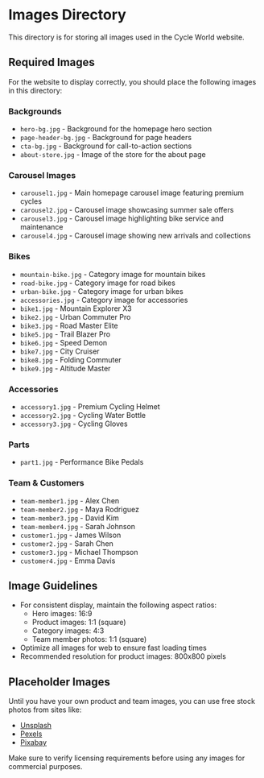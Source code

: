 # Images Directory

This directory is for storing all images used in the Cycle World website.

## Required Images

For the website to display correctly, you should place the following images in this directory:

### Backgrounds
- `hero-bg.jpg` - Background for the homepage hero section
- `page-header-bg.jpg` - Background for page headers
- `cta-bg.jpg` - Background for call-to-action sections
- `about-store.jpg` - Image of the store for the about page

### Carousel Images
- `carousel1.jpg` - Main homepage carousel image featuring premium cycles
- `carousel2.jpg` - Carousel image showcasing summer sale offers
- `carousel3.jpg` - Carousel image highlighting bike service and maintenance
- `carousel4.jpg` - Carousel image showing new arrivals and collections

### Bikes
- `mountain-bike.jpg` - Category image for mountain bikes
- `road-bike.jpg` - Category image for road bikes
- `urban-bike.jpg` - Category image for urban bikes
- `accessories.jpg` - Category image for accessories
- `bike1.jpg` - Mountain Explorer X3
- `bike2.jpg` - Urban Commuter Pro
- `bike3.jpg` - Road Master Elite
- `bike5.jpg` - Trail Blazer Pro
- `bike6.jpg` - Speed Demon
- `bike7.jpg` - City Cruiser
- `bike8.jpg` - Folding Commuter
- `bike9.jpg` - Altitude Master

### Accessories
- `accessory1.jpg` - Premium Cycling Helmet
- `accessory2.jpg` - Cycling Water Bottle
- `accessory3.jpg` - Cycling Gloves

### Parts
- `part1.jpg` - Performance Bike Pedals

### Team & Customers
- `team-member1.jpg` - Alex Chen
- `team-member2.jpg` - Maya Rodriguez
- `team-member3.jpg` - David Kim
- `team-member4.jpg` - Sarah Johnson
- `customer1.jpg` - James Wilson
- `customer2.jpg` - Sarah Chen
- `customer3.jpg` - Michael Thompson
- `customer4.jpg` - Emma Davis

## Image Guidelines

- For consistent display, maintain the following aspect ratios:
  - Hero images: 16:9
  - Product images: 1:1 (square)
  - Category images: 4:3
  - Team member photos: 1:1 (square)
- Optimize all images for web to ensure fast loading times
- Recommended resolution for product images: 800x800 pixels

## Placeholder Images

Until you have your own product and team images, you can use free stock photos from sites like:
- [Unsplash](https://unsplash.com/)
- [Pexels](https://www.pexels.com/)
- [Pixabay](https://pixabay.com/)

Make sure to verify licensing requirements before using any images for commercial purposes.